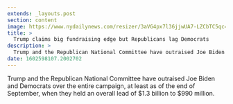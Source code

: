 ```yaml
--- 
extends: _layouts.post 
section: content 
image: https://www.nydailynews.com/resizer/3aVG4px7l36jjwUA7-LZCbTC5qc=/1200x0/top/cloudfront-us-east-1.images.arcpublishing.com/tronc/AKXXBJYQG5B37JJIQFJ2MRCTBM.jpg 
title: > 
  Trump claims big fundraising edge but Republicans lag Democrats 
description: > 
  Trump and the Republican National Committee have outraised Joe Biden and Democrats over the entire campaign, at least as of the end of September, when they held an overall lead of $1.3 billion to $990 million. 
date: 1602598107.2002702 
--- 
```

Trump and the Republican National Committee have outraised Joe Biden and Democrats over the entire campaign, at least as of the end of September, when they held an overall lead of $1.3 billion to $990 million.